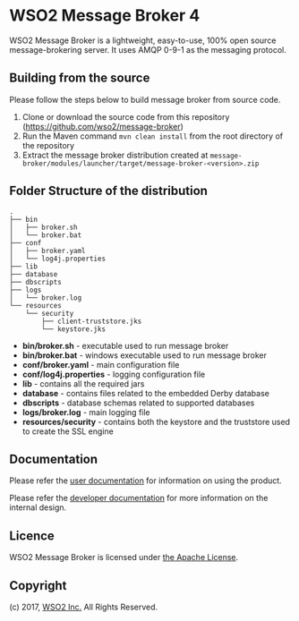 # WSO2 Message Broker 4

WSO2 Message Broker is a lightweight, easy-to-use, 100% open source message-brokering server. It uses AMQP 0-9-1 
as the messaging protocol.

## Building from the source

Please follow the steps below to build message broker from source code.

1. Clone or download the source code from this repository (https://github.com/wso2/message-broker)
2. Run the Maven command `mvn clean install` from the root directory of the repository
3. Extract the message broker distribution created at 
`message-broker/modules/launcher/target/message-broker-<version>.zip`

## Folder Structure of the distribution

```
.
├── bin
│   ├── broker.sh
│   └── broker.bat
├── conf
│   ├── broker.yaml
│   └── log4j.properties
├── lib
├── database
├── dbscripts
├── logs
│   └── broker.log
└── resources
    └── security
        ├── client-truststore.jks
        └── keystore.jks

```

- **bin/broker.sh** - executable used to run message broker
- **bin/broker.bat** - windows executable used to run message broker
- **conf/broker.yaml** - main configuration file
- **conf/log4j.properties** - logging configuration file
- **lib** - contains all the required jars
- **database** - contains files related to the embedded Derby database
- **dbscripts** - database schemas related to supported databases
- **logs/broker.log** - main logging file
- **resources/security** - contains both the keystore and the truststore used to create the SSL engine

## Documentation

Please refer the [user documentation](https://github.com/wso2/message-broker/blob/master/docs/user-doc-index.md) for information on using the product.

Please refer the [developer documentation](https://github.com/wso2/message-broker/blob/master/docs/developer-doc-index.md) for more information on the internal design.

## Licence

WSO2 Message Broker is licensed under [the Apache License](http://www.apache.org/licenses/LICENSE-2.0).

## Copyright

(c) 2017, [WSO2 Inc.](http://www.wso2.org) All Rights Reserved.